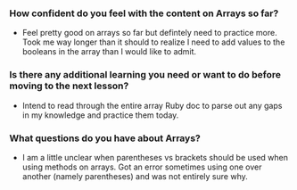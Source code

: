 ### How confident do you feel with the content on Arrays so far?
- Feel pretty good on arrays so far but defintely need to practice more. Took me way longer than it should to realize I need to add values to the booleans in the array than I would like to admit. 

### Is there any additional learning you need or want to do before moving to the next lesson?
- Intend to read through the entire array Ruby doc to parse out any gaps in my knowledge and practice them today.

### What questions do you have about Arrays?
- I am a little unclear when parentheses vs brackets should be used when using methods on arrays. Got an error sometimes using one over another (namely parentheses) and was not entirely sure why. 